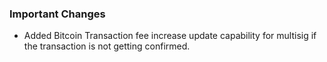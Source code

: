 ### Important Changes
- Added Bitcoin Transaction fee increase update capability for multisig if the transaction is not getting confirmed. 
